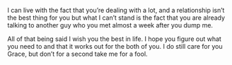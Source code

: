I can live with the fact that you’re dealing with a lot, and a relationship isn’t the best thing for you but what I can’t stand is the fact that you are already talking to another guy who you met almost a week after you dump me.

All of that being said I wish you the best in life. I hope you figure out what you need to and that it works out for the both of you. I do still care for you Grace, but don’t for a second take me for a fool.